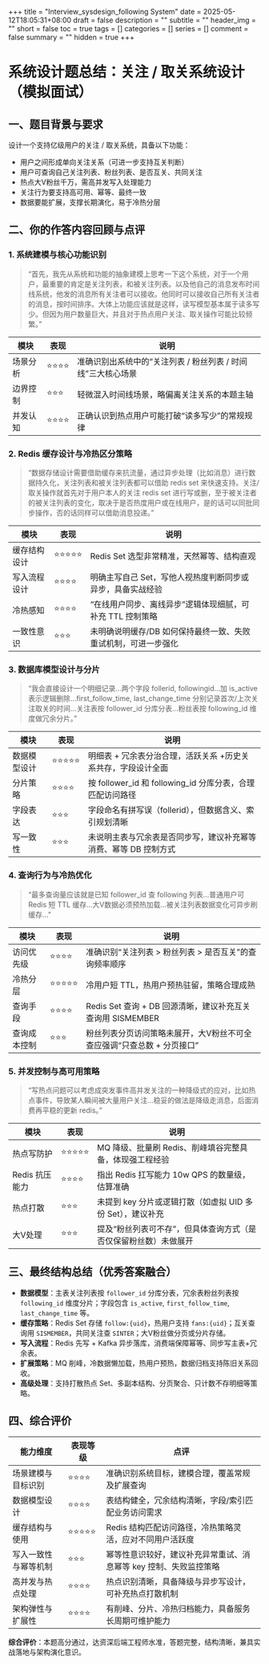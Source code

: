 +++
title = "Interview_sysdesign_following System"
date = 2025-05-12T18:05:31+08:00
draft = false
description = ""
subtitle = ""
header_img = ""
short = false
toc = true
tags = []
categories = []
series = []
comment = false
summary = ""
hidden = true
+++

# 系统设计题总结：关注 / 取关系统设计（模拟面试）

## 一、题目背景与要求

设计一个支持亿级用户的关注 / 取关系统，具备以下功能：

* 用户之间形成单向关注关系（可进一步支持互关判断）
* 用户可查询自己关注列表、粉丝列表、是否互关、共同关注
* 热点大V粉丝千万，需高并发写入处理能力
* 关注行为要支持高可用、幂等、最终一致
* 数据要能扩展，支撑长期演化，易于冷热分层


## 二、你的作答内容回顾与点评

### 1. 系统建模与核心功能识别

> “首先，我先从系统和功能的抽象建模上思考一下这个系统，对于一个用户，最重要的肯定是关注列表，和被关注列表。以及他自己的消息发布时间线系统，他发的消息所有关注者可以接收。他同时可以接收自己所有关注者的消息，按时间排序。大体上功能应该就是这样，读写模型基本属于读多写少。但因为用户数量巨大，并且对于热点用户关注、取关操作可能比较频繁。”

| 模块   | 表现   | 说明                                 |
| ---- | ---- | ---------------------------------- |
| 场景分析 | ⭐⭐⭐⭐ | 准确识别出系统中的“关注列表 / 粉丝列表 / 时间线”三大核心场景 |
| 边界控制 | ⭐⭐⭐  | 轻微混入时间线场景，略偏离关注关系的本题主轴             |
| 并发认知 | ⭐⭐⭐⭐ | 正确认识到热点用户可能打破“读多写少”的常规规律           |

### 2. Redis 缓存设计与冷热区分策略

> “数据存储设计需要借助缓存来抗流量，通过异步处理（比如消息）进行数据持久化，关注列表和被关注列表都可以借助 redis set 来快速支持。关注/取关操作就首先对于用户本人的关注 redis set 进行写或删，至于被关注者的被关注列表的变化，取决于是否热度用户或在线用户，是的话可以同批同步操作，否的话同样可以借助消息投递。”

| 模块     | 表现    | 说明                                |
| ------ | ----- | --------------------------------- |
| 缓存结构设计 | ⭐⭐⭐⭐⭐ | Redis Set 选型非常精准，天然幂等、结构直观        |
| 写入流程设计 | ⭐⭐⭐⭐  | 明确主写自己 Set，写他人视热度判断同步或异步，具备实战经验   |
| 冷热感知   | ⭐⭐⭐⭐  | “在线用户同步、离线异步”逻辑体现细腻，可补充 TTL 控制策略  |
| 一致性意识  | ⭐⭐⭐   | 未明确说明缓存/DB 如何保持最终一致、失败重试机制，可进一步强化 |

### 3. 数据库模型设计与分片

> “我会直接设计一个明细记录…两个字段 follerid, followingid…加 is\_active 表示逻辑删除…first\_follow\_time, last\_change\_time 分别记录首次/上次关注取关的时间…关注表按 follower\_id 分库分表…粉丝表按 following\_id 维度做冗余分片。”

| 模块     | 表现    | 说明                                           |
| ------ | ----- | -------------------------------------------- |
| 数据模型设计 | ⭐⭐⭐⭐⭐ | 明细表 + 冗余表分治合理，活跃关系 +历史关系共存，字段设计全面            |
| 分片策略   | ⭐⭐⭐⭐  | 按 follower\_id 和 following\_id 分库分表，合理匹配访问路径 |
| 字段表达   | ⭐⭐⭐   | 字段命名有拼写误（follerid），但数据含义、索引规划清晰              |
| 写一致性   | ⭐⭐⭐   | 未说明主表与冗余表是否同步写，建议补充幂等消费、幂等 DB 控制方式           |


### 4. 查询行为与冷热优化

> “最多查询量应该就是已知 follower\_id 查 following 列表…普通用户可 Redis 短 TTL 缓存…大V数据必须预热加载…被关注列表数据变化可异步刷缓存…”

| 模块     | 表现    | 说明                                         |
| ------ | ----- | ------------------------------------------ |
| 访问优先级  | ⭐⭐⭐⭐  | 准确识别“关注列表 > 粉丝列表 > 是否互关”的查询频率顺序            |
| 冷热分层   | ⭐⭐⭐⭐⭐ | 冷用户短 TTL，热用户预热驻留，策略合理成熟                    |
| 查询手段   | ⭐⭐⭐⭐  | Redis Set 查询 + DB 回源清晰，建议补充互关查询用 SISMEMBER |
| 查询成本控制 | ⭐⭐⭐   | 粉丝列表分页访问策略未展开，大V粉丝不可全查应强调“只查总数 + 分页接口”     |

### 5. 并发控制与高可用策略

> “写热点问题可以考虑成突发事件高并发关注的一种降级式的应对，比如热点事件，导致某人瞬间被大量用户关注…稳妥的做法是降级走消息，后面消费再平稳的更新 redis。”

| 模块         | 表现    | 说明                                   |
| ---------- | ----- | ------------------------------------ |
| 热点写防护      | ⭐⭐⭐⭐⭐ | MQ 降级、批量刷 Redis、削峰填谷完整具备，体现强工程经验     |
| Redis 抗压能力 | ⭐⭐⭐⭐  | 指出 Redis 扛写能力 10w QPS 的数量级，估算准确      |
| 热点打散       | ⭐⭐⭐   | 未提到 key 分片或逻辑打散（如虚拟 UID 多份 Set），建议补充 |
| 大V处理       | ⭐⭐⭐   | 提及“粉丝列表可不存”，但具体查询方式（是否仅保留粉丝数）未做展开    |


## 三、最终结构总结（优秀答案融合）

* **数据模型**：主表关注列表按 `follower_id` 分库分表，冗余表粉丝列表按 `following_id` 维度分片；字段包含 `is_active`, `first_follow_time`, `last_change_time` 等。
* **缓存策略**：Redis Set 存储 `follow:{uid}`，热用户支持 `fans:{uid}`；互关查询用 `SISMEMBER`，共同关注查 `SINTER`；大V粉丝做分页或分片存储。
* **写入流程**：Redis 先写 + Kafka 异步落库，消费端保障幂等、同步写主表+冗余表。
* **扩展策略**：MQ 削峰，冷数据懒加载，热用户预热，数据归档支持陈旧关系回收。
* **高级处理**：支持打散热点 Set、多副本结构、分页聚合、只计数不存明细等策略。


## 四、综合评价

| 能力维度       | 表现等级  | 点评                                  |
| ---------- | ----- | ----------------------------------- |
| 场景建模与目标识别  | ⭐⭐⭐⭐  | 准确识别系统目标，建模合理，覆盖常规及扩展查询             |
| 数据模型设计     | ⭐⭐⭐⭐  | 表结构健全，冗余结构清晰，字段/索引匹配业务访问需求          |
| 缓存结构与使用    | ⭐⭐⭐⭐⭐ | Redis 结构匹配访问路径，冷热策略灵活，应对不同用户活跃度     |
| 写入一致性与幂等机制 | ⭐⭐⭐   | 幂等性意识较好，建议补充异常重试、消息幂等 key 控制、失败监控策略 |
| 高并发与热点处理   | ⭐⭐⭐⭐  | 热点识别清晰，具备降级与异步写设计，可补充热点打散机制         |
| 架构弹性与扩展性   | ⭐⭐⭐⭐  | 有削峰、分片、冷热归档能力，具备服务长周期可维护能力          |

**综合评价**：本题高分通过，达资深后端工程师水准，答题完整，结构清晰，兼具实战落地与架构演化意识。
